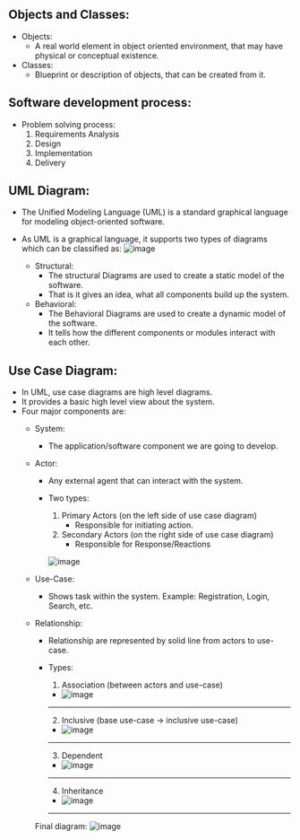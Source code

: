 
## Objects and Classes:
  * Objects:
     * A real world element in object oriented environment, that may have physical or conceptual existence.
   * Classes:
      * Blueprint or description of objects, that can be created from it.
  
  
## Software development process:
  * Problem solving process:
     1. Requirements Analysis
     2. Design
     3. Implementation
     4. Delivery 


## UML Diagram:
  * The Unified Modeling Language (UML) is a standard graphical language for modeling object-oriented software.
  * As UML is a graphical language, it supports two types of diagrams which can be classified as:
    ![image](https://user-images.githubusercontent.com/55986045/127788611-5ed3f83c-2df2-4213-8ff4-08a1163f21ba.png)

    * Structural:
      * The structural Diagrams are used to create a static model of the software. 
      * That is it gives an idea, what all components build up the system.
    * Behavioral: 
      * The Behavioral Diagrams are used to create a dynamic model of the software. 
      * It tells how the different components or modules interact with each other.


## Use Case Diagram:
  * In UML, use case diagrams are high level diagrams.
  * It provides a basic high level view about the system.
  * Four major components are:
    * System: 
      * The application/software component we are going to develop.  
    * Actor:
      * Any external agent that can interact with the system.
      * Two types:
        1. Primary Actors (on the left side of use case diagram)
           * Responsible for initiating action. 
        2. Secondary Actors (on the right side of use case diagram)
           * Responsible for Response/Reactions
        
        ![image](https://user-images.githubusercontent.com/55986045/128103409-56f7af30-3a29-44dc-8bef-a50405fbf59b.png)
        
    * Use-Case:
      * Shows task within the system. Example: Registration, Login, Search, etc.
    
    * Relationship:
      * Relationship are represented by solid line from actors to use-case.
      * Types:
        1. Association (between actors and use-case)
          * ![image](https://user-images.githubusercontent.com/55986045/128103237-29b4a4c5-925d-4655-a4a1-6fc46ed6fecf.png)
          <hr/>

        2. Inclusive (base use-case -> inclusive use-case)
          * ![image](https://user-images.githubusercontent.com/55986045/128103613-88d874fa-47f1-4230-95f3-cfac2ce2bd37.png)
          <hr/>

        3. Dependent 
          * ![image](https://user-images.githubusercontent.com/55986045/128103677-2585bc6e-740e-429b-9523-ef6d2458f5d5.png) 
          <hr/>  
        
        4. Inheritance
          * ![image](https://user-images.githubusercontent.com/55986045/128103766-d0785d00-aa0c-4175-80d2-5735f7ac1849.png)
          <hr/>
          
       Final diagram:
       ![image](https://user-images.githubusercontent.com/55986045/128103790-758ecc4b-9877-4967-894c-76b5774f117a.png)



